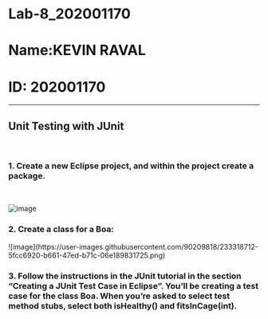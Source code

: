# Lab-8_202001170

<h1>Name:KEVIN RAVAL</h1>
<h1>ID: 202001170</h1>
<hr>
<h2>Unit Testing with JUnit</h2>
<br>
<h3>1. Create a new Eclipse project, and within the project create a package.</h3>
<br>

![image](https://user-images.githubusercontent.com/90209818/233313642-7e307736-8894-4bf4-9db4-e41285f7bba5.png)

<h3> 2. Create a class for a Boa:</h3>
![image](https://user-images.githubusercontent.com/90209818/233318712-5fcc6920-b661-47ed-b71c-06e189831725.png)

<h3>3. Follow the instructions in the JUnit tutorial in the section “Creating a JUnit Test Case in
Eclipse”. You’ll be creating a test case for the class Boa. When you’re asked to select
test method stubs, select both isHealthy() and fitsInCage(int).</h3>


